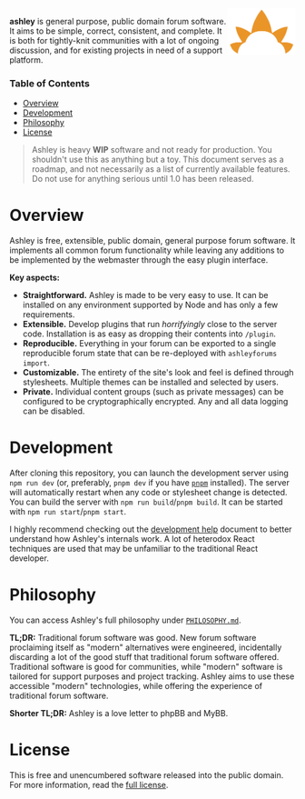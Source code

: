 
<img align="right" width="120" src="assets/logo.png">

**ashley** is general purpose, public domain forum software. It aims to be simple, correct, consistent, and complete. It is both for tightly-knit communities with a lot of ongoing discussion, and for existing projects in need of a support platform.

### Table of Contents

- [Overview](#overview)
- [Development](#development)
- [Philosophy](#philosophy)
- [License](#license)

> Ashley is heavy **WIP** software and not ready for production. You shouldn't use this as anything but a toy. This document serves as a roadmap, and not necessarily as a list of currently available features. Do not use for anything serious until 1.0 has been released.

# Overview

Ashley is free, extensible, public domain, general purpose forum software. It implements all common forum functionality while leaving any additions to be implemented by the webmaster through the easy plugin interface.

**Key aspects:**

- **Straightforward.** Ashley is made to be very easy to use. It can be installed on any environment supported by Node and has only a few requirements.
- **Extensible.** Develop plugins that run _horrifyingly_ close to the server code. Installation is as easy as dropping their contents into `/plugin`.
- **Reproducible.** Everything in your forum can be exported to a single reproducible forum state that can be re-deployed with `ashleyforums import`.
- **Customizable.** The entirety of the site's look and feel is defined through stylesheets. Multiple themes can be installed and selected by users.
- **Private.** Individual content groups (such as private messages) can be configured to be cryptographically encrypted. Any and all data logging can be disabled.

# Development

After cloning this repository, you can launch the development server using `npm run dev` (or, preferably, `pnpm dev` if you have [`pnpm`](https://pnpm.io/) installed). The server will automatically restart when any code or stylesheet change is detected. You can build the server with `npm run build`/`pnpm build`. It can be started with `npm run start`/`pnpm start`.

I highly recommend checking out the [development help](DEVELOPMENT.md) document to better understand how Ashley's internals work. A lot of heterodox React techniques are used that may be unfamiliar to the traditional React developer.

# Philosophy

You can access Ashley's full philosophy under [`PHILOSOPHY.md`](./PHILOSOPHY.md).

**TL;DR:** Traditional forum software was good. New forum software proclaiming itself as "modern" alternatives were engineered, incidentally discarding a lot of the good stuff that traditional forum software offered. Traditional software is good for communities, while "modern" software is tailored for support purposes and project tracking. Ashley aims to use these accessible "modern" technologies, while offering the experience of traditional forum software.

**Shorter TL;DR:** Ashley is a love letter to phpBB and MyBB.

# License

This is free and unencumbered software released into the public domain. For more information, read the [full license](./LICENSE).
